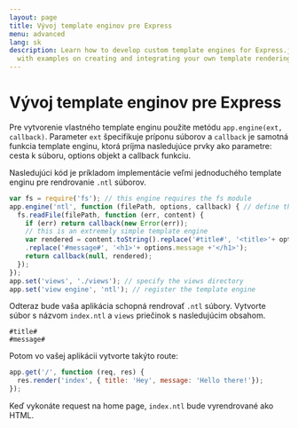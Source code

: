 ```yaml
---
layout: page
title: Vývoj template enginov pre Express
menu: advanced
lang: sk
description: Learn how to develop custom template engines for Express.js using app.engine(),
  with examples on creating and integrating your own template rendering logic.
---
```


# Vývoj template enginov pre Express

Pre vytvorenie vlastného template enginu použite metódu `app.engine(ext, callback)`. Parameter `ext` špecifikuje príponu súborov a `callback` je samotná funkcia template enginu, ktorá príjma nasledujúce prvky ako parametre: cesta k súboru, options objekt a callback funkciu.

Nasledujúci kód je príkladom implementácie veľmi jednoduchého template enginu pre rendrovanie `.ntl` súborov.

```js
var fs = require('fs'); // this engine requires the fs module
app.engine('ntl', function (filePath, options, callback) { // define the template engine
  fs.readFile(filePath, function (err, content) {
    if (err) return callback(new Error(err));
    // this is an extremely simple template engine
    var rendered = content.toString().replace('#title#', '<title>'+ options.title +'</title>')
    .replace('#message#', '<h1>'+ options.message +'</h1>');
    return callback(null, rendered);
  });
});
app.set('views', './views'); // specify the views directory
app.set('view engine', 'ntl'); // register the template engine
```

Odteraz bude vaša aplikácia schopná rendrovať `.ntl` súbory. Vytvorte súbor s názvom `index.ntl` a `views` priečinok s nasledujúcim obsahom.

```pug
#title#
#message#
```
Potom vo vašej aplikácii vytvorte takýto route:

```js
app.get('/', function (req, res) {
  res.render('index', { title: 'Hey', message: 'Hello there!'});
});
```
Keď vykonáte request na home page, `index.ntl` bude vyrendrované ako HTML.
